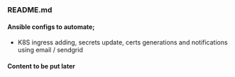 ### README.md 


#### Ansible configs to automate;
* K8S ingress adding, secrets update, certs generations and notifications using email / sendgrid

#### Content to be put later
